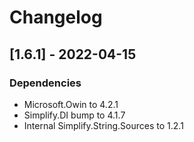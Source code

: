 # Changelog

## [1.6.1] - 2022-04-15

### Dependencies

- Microsoft.Owin to 4.2.1
- Simplify.DI bump to 4.1.7
- Internal Simplify.String.Sources to 1.2.1
